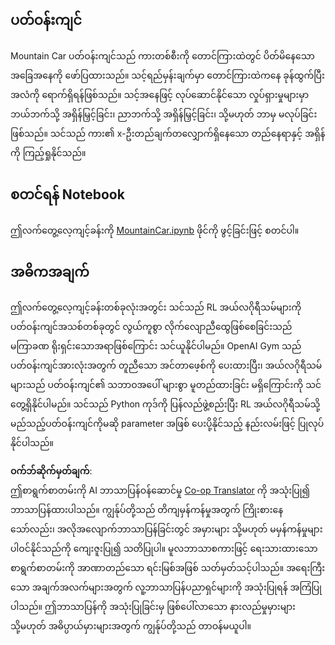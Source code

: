 <!--
CO_OP_TRANSLATOR_METADATA:
{
  "original_hash": "7bd8dc72040e98e35e7225e34058cd4e",
  "translation_date": "2025-08-25T23:36:21+00:00",
  "source_file": "lessons/6-Other/22-DeepRL/lab/README.md",
  "language_code": "my"
}
-->
## ပတ်ဝန်းကျင်

Mountain Car ပတ်ဝန်းကျင်သည် ကားတစ်စီးကို တောင်ကြားထဲတွင် ပိတ်မိနေသောအခြေအနေကို ဖော်ပြထားသည်။ သင့်ရည်မှန်းချက်မှာ တောင်ကြားထဲကနေ ခုန်ထွက်ပြီး အလံကို ရောက်ရှိရန်ဖြစ်သည်။ သင့်အနေဖြင့် လုပ်ဆောင်နိုင်သော လှုပ်ရှားမှုများမှာ ဘယ်ဘက်သို့ အရှိန်မြှင့်ခြင်း၊ ညာဘက်သို့ အရှိန်မြှင့်ခြင်း၊ သို့မဟုတ် ဘာမှ မလုပ်ခြင်းဖြစ်သည်။ သင်သည် ကား၏ x-ဦးတည်ချက်တလျှောက်ရှိနေသော တည်နေရာနှင့် အရှိန်ကို ကြည့်ရှုနိုင်သည်။

## စတင်ရန် Notebook

ဤလက်တွေ့လေ့ကျင့်ခန်းကို [MountainCar.ipynb](../../../../../../lessons/6-Other/22-DeepRL/lab/MountainCar.ipynb) ဖိုင်ကို ဖွင့်ခြင်းဖြင့် စတင်ပါ။

## အဓိကအချက်

ဤလက်တွေ့လေ့ကျင့်ခန်းတစ်ခုလုံးအတွင်း သင်သည် RL အယ်လဂိုရီသမ်များကို ပတ်ဝန်းကျင်အသစ်တစ်ခုတွင် လွယ်ကူစွာ လိုက်လျောညီထွေဖြစ်စေခြင်းသည် မကြာခဏ ရိုးရှင်းသောအရာဖြစ်ကြောင်း သင်ယူနိုင်ပါမည်။ OpenAI Gym သည် ပတ်ဝန်းကျင်အားလုံးအတွက် တူညီသော အင်တာဖေ့စ်ကို ပေးထားပြီး၊ အယ်လဂိုရီသမ်များသည် ပတ်ဝန်းကျင်၏ သဘာဝအပေါ် များစွာ မူတည်ထားခြင်း မရှိကြောင်းကို သင်တွေ့ရှိနိုင်ပါမည်။ သင်သည် Python ကုဒ်ကို ပြန်လည်ဖွဲ့စည်းပြီး RL အယ်လဂိုရီသမ်သို့ မည်သည့်ပတ်ဝန်းကျင်ကိုမဆို parameter အဖြစ် ပေးပို့နိုင်သည့် နည်းလမ်းဖြင့် ပြုလုပ်နိုင်ပါသည်။

**ဝက်ဘ်ဆိုက်မှတ်ချက်**:  
ဤစာရွက်စာတမ်းကို AI ဘာသာပြန်ဝန်ဆောင်မှု [Co-op Translator](https://github.com/Azure/co-op-translator) ကို အသုံးပြု၍ ဘာသာပြန်ထားပါသည်။ ကျွန်ုပ်တို့သည် တိကျမှန်ကန်မှုအတွက် ကြိုးစားနေသော်လည်း၊ အလိုအလျောက်ဘာသာပြန်ခြင်းတွင် အမှားများ သို့မဟုတ် မမှန်ကန်မှုများ ပါဝင်နိုင်သည်ကို ကျေးဇူးပြု၍ သတိပြုပါ။ မူလဘာသာစကားဖြင့် ရေးသားထားသော စာရွက်စာတမ်းကို အာဏာတည်သော ရင်းမြစ်အဖြစ် သတ်မှတ်သင့်ပါသည်။ အရေးကြီးသော အချက်အလက်များအတွက် လူ့ဘာသာပြန်ပညာရှင်များကို အသုံးပြုရန် အကြံပြုပါသည်။ ဤဘာသာပြန်ကို အသုံးပြုခြင်းမှ ဖြစ်ပေါ်လာသော နားလည်မှုမှားများ သို့မဟုတ် အဓိပ္ပာယ်မှားများအတွက် ကျွန်ုပ်တို့သည် တာဝန်မယူပါ။ 